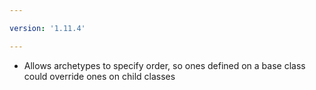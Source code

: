 ```yaml
---

version: '1.11.4'

---
```


- Allows archetypes to specify order, so ones defined on a base class could override ones on child classes 